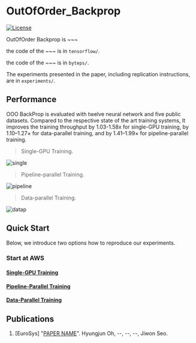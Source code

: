 # OutOfOrder_Backprop

[![License](https://img.shields.io/badge/License-Apache%202.0-blue.svg)](https://opensource.org/licenses/Apache-2.0)

OutOfOrder Backprop is ~~~

the code of the ~~~ is in ```tensorflow/```.  

the code of the ~~~ is in ```byteps/```.  

The experiments presented in the paper, including replication instructions, are in ```experiments/```.  

## Performance
OOO BackProp is evaluated with twelve neural network and five public datasets. Compared to the respective state of the art training systems, It improves the training throughput by 1.03-1.58x for single-GPU training, by 1.10–1.27× for data-parallel training, and by 1.41–1.99× for pipeline-parallel training.


>Single-GPU Training.

![single](https://user-images.githubusercontent.com/78071764/151532657-bb4a35c3-83bc-49a4-8792-2a4b3277dc7d.png)


>Pipeline-parallel Training.

![pipeline](https://user-images.githubusercontent.com/78071764/151532720-0c64410a-317d-4c6b-a4b4-8b96c622aae1.png)

>Data-parallel Training.

![datap](https://user-images.githubusercontent.com/78071764/151532987-d56e3311-407d-406e-b389-ab811267eda9.png)


## Quick Start

Below, we introduce two options how to reproduce our experiments.

### Start at AWS

#### [Single-GPU Training](expr/single_gpu/README.md)

#### [Pipeline-Parallel Training](expr/pipeline_parallel/README.md)

#### [Data-Parallel Training](expr/data-parallel/README.md)

## Publications
1. [EuroSys] "[PAPER NAME](link)". Hyungjun Oh, --, --, --, Jiwon Seo.
